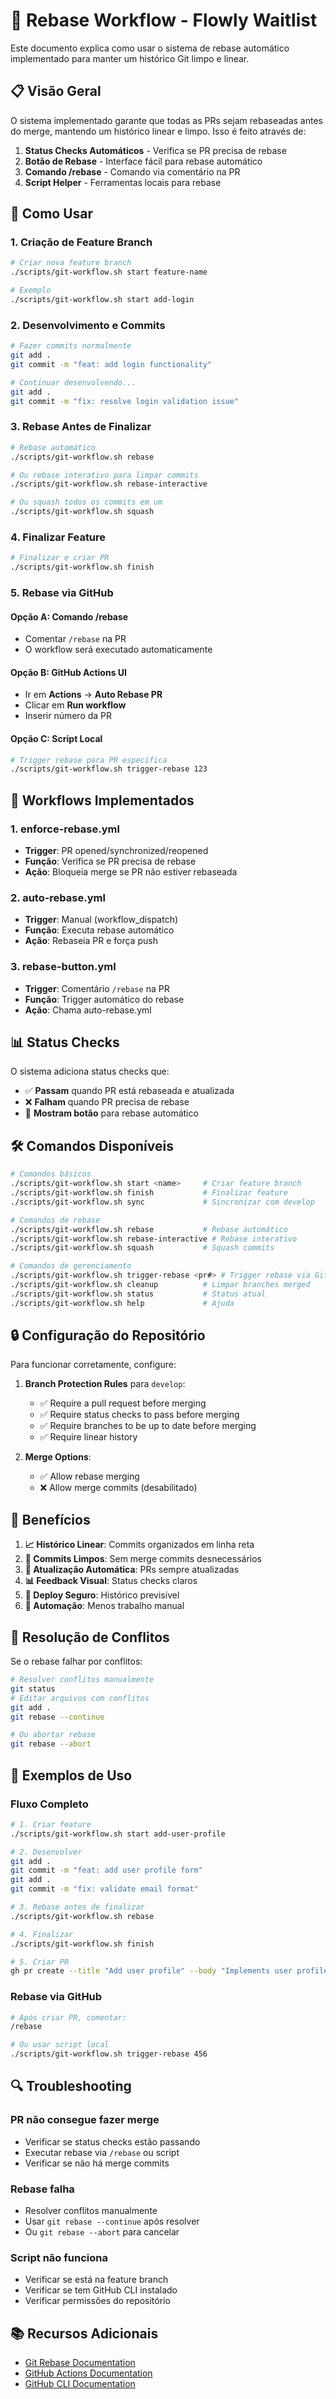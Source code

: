 # 🔄 Rebase Workflow - Flowly Waitlist

Este documento explica como usar o sistema de rebase automático implementado para manter um histórico Git limpo e linear.

## 📋 Visão Geral

O sistema implementado garante que todas as PRs sejam rebaseadas antes do merge, mantendo um histórico linear e limpo. Isso é feito através de:

1. **Status Checks Automáticos** - Verifica se PR precisa de rebase
2. **Botão de Rebase** - Interface fácil para rebase automático
3. **Comando /rebase** - Comando via comentário na PR
4. **Script Helper** - Ferramentas locais para rebase

## 🚀 Como Usar

### 1. **Criação de Feature Branch**

```bash
# Criar nova feature branch
./scripts/git-workflow.sh start feature-name

# Exemplo
./scripts/git-workflow.sh start add-login
```

### 2. **Desenvolvimento e Commits**

```bash
# Fazer commits normalmente
git add .
git commit -m "feat: add login functionality"

# Continuar desenvolvendo...
git add .
git commit -m "fix: resolve login validation issue"
```

### 3. **Rebase Antes de Finalizar**

```bash
# Rebase automático
./scripts/git-workflow.sh rebase

# Ou rebase interativo para limpar commits
./scripts/git-workflow.sh rebase-interactive

# Ou squash todos os commits em um
./scripts/git-workflow.sh squash
```

### 4. **Finalizar Feature**

```bash
# Finalizar e criar PR
./scripts/git-workflow.sh finish
```

### 5. **Rebase via GitHub**

#### Opção A: Comando /rebase
- Comentar `/rebase` na PR
- O workflow será executado automaticamente

#### Opção B: GitHub Actions UI
- Ir em **Actions** → **Auto Rebase PR**
- Clicar em **Run workflow**
- Inserir número da PR

#### Opção C: Script Local
```bash
# Trigger rebase para PR específica
./scripts/git-workflow.sh trigger-rebase 123
```

## 🔧 Workflows Implementados

### 1. **enforce-rebase.yml**
- **Trigger**: PR opened/synchronized/reopened
- **Função**: Verifica se PR precisa de rebase
- **Ação**: Bloqueia merge se PR não estiver rebaseada

### 2. **auto-rebase.yml**
- **Trigger**: Manual (workflow_dispatch)
- **Função**: Executa rebase automático
- **Ação**: Rebaseia PR e força push

### 3. **rebase-button.yml**
- **Trigger**: Comentário `/rebase` na PR
- **Função**: Trigger automático do rebase
- **Ação**: Chama auto-rebase.yml

## 📊 Status Checks

O sistema adiciona status checks que:

- ✅ **Passam** quando PR está rebaseada e atualizada
- ❌ **Falham** quando PR precisa de rebase
- 🔄 **Mostram botão** para rebase automático

## 🛠️ Comandos Disponíveis

```bash
# Comandos básicos
./scripts/git-workflow.sh start <name>     # Criar feature branch
./scripts/git-workflow.sh finish           # Finalizar feature
./scripts/git-workflow.sh sync             # Sincronizar com develop

# Comandos de rebase
./scripts/git-workflow.sh rebase           # Rebase automático
./scripts/git-workflow.sh rebase-interactive # Rebase interativo
./scripts/git-workflow.sh squash           # Squash commits

# Comandos de gerenciamento
./scripts/git-workflow.sh trigger-rebase <pr#> # Trigger rebase via GitHub
./scripts/git-workflow.sh cleanup          # Limpar branches merged
./scripts/git-workflow.sh status           # Status atual
./scripts/git-workflow.sh help             # Ajuda
```

## 🔒 Configuração do Repositório

Para funcionar corretamente, configure:

1. **Branch Protection Rules** para `develop`:
   - ✅ Require a pull request before merging
   - ✅ Require status checks to pass before merging
   - ✅ Require branches to be up to date before merging
   - ✅ Require linear history

2. **Merge Options**:
   - ✅ Allow rebase merging
   - ❌ Allow merge commits (desabilitado)

## 🎯 Benefícios

1. **📈 Histórico Linear**: Commits organizados em linha reta
2. **🧹 Commits Limpos**: Sem merge commits desnecessários
3. **🔄 Atualização Automática**: PRs sempre atualizadas
4. **📊 Feedback Visual**: Status checks claros
5. **🚀 Deploy Seguro**: Histórico previsível
6. **🤖 Automação**: Menos trabalho manual

## 🚨 Resolução de Conflitos

Se o rebase falhar por conflitos:

```bash
# Resolver conflitos manualmente
git status
# Editar arquivos com conflitos
git add .
git rebase --continue

# Ou abortar rebase
git rebase --abort
```

## 📝 Exemplos de Uso

### Fluxo Completo
```bash
# 1. Criar feature
./scripts/git-workflow.sh start add-user-profile

# 2. Desenvolver
git add .
git commit -m "feat: add user profile form"
git add .
git commit -m "fix: validate email format"

# 3. Rebase antes de finalizar
./scripts/git-workflow.sh rebase

# 4. Finalizar
./scripts/git-workflow.sh finish

# 5. Criar PR
gh pr create --title "Add user profile" --body "Implements user profile functionality"
```

### Rebase via GitHub
```bash
# Após criar PR, comentar:
/rebase

# Ou usar script local
./scripts/git-workflow.sh trigger-rebase 456
```

## 🔍 Troubleshooting

### PR não consegue fazer merge
- Verificar se status checks estão passando
- Executar rebase via `/rebase` ou script
- Verificar se não há merge commits

### Rebase falha
- Resolver conflitos manualmente
- Usar `git rebase --continue` após resolver
- Ou `git rebase --abort` para cancelar

### Script não funciona
- Verificar se está na feature branch
- Verificar se tem GitHub CLI instalado
- Verificar permissões do repositório

## 📚 Recursos Adicionais

- [Git Rebase Documentation](https://git-scm.com/docs/git-rebase)
- [GitHub Actions Documentation](https://docs.github.com/en/actions)
- [GitHub CLI Documentation](https://cli.github.com/)
